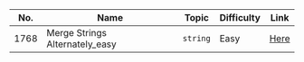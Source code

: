 

| No.         | Name       | Topic   | Difficulty   | Link
| ---         |    ----     |          ---  |          ---  |         ---  |
| 1768     | Merge Strings Alternately_easy| `string` |Easy  | [Here](https://github.com/leileili1010/leetcode/blob/main/String/Practice/1768.%20Merge%20Strings%20Alternately_easy.md)
